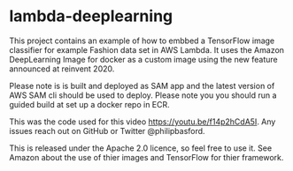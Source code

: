 # lambda-deeplearning

This project contains an example of how to embbed a TensorFlow image classifier for example Fashion data set in AWS Lambda. It uses the Amazon DeepLearning Image for docker as a custom image using the new feature announced at reinvent 2020.

Please note is is built and deployed as SAM app and the latest version of AWS SAM cli should be used to deploy. Please note you you should run a guided build at set up a docker repo in ECR.

This was the code used for this video https://youtu.be/f14p2hCdA5I. Any issues reach out on GitHub or Twitter @philipbasford.

This is released under the Apache 2.0 licence, so feel free to use it. See Amazon about the use of thier images and TensorFlow for thier framework.